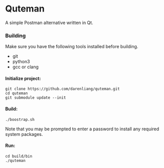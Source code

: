 # Quteman

A simple Postman alternative written in Qt.

### Building

Make sure you have the following tools installed before building.

* git
* python3
* gcc or clang

#### Initialize project:

```
git clone https://github.com/darenliang/quteman.git
cd quteman
git submodule update --init
```

#### Build:

```
./boostrap.sh
```

Note that you may be prompted to enter a password to install any required system packages.

#### Run:

```
cd build/bin
./quteman
```

